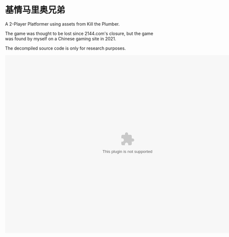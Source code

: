 # 基情马里奥兄弟
A 2-Player Platformer using assets from Kill the Plumber.

The game was thought to be lost since 2144.com's closure, but the game was found by myself on a Chinese gaming site in 2021.

The decompiled source code is only for research purposes. 

<embed src="test3.swf" width="800" height="580">
<noembed>Your browser neither supports Adobe Flash Player nor Ruffle. </noembed>
<script src="https://unpkg.com/@ruffle-rs/ruffle"></script>
